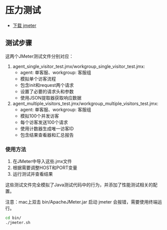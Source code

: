 <!--
 * @Author: jackning 270580156@qq.com
 * @Date: 2024-12-24 14:05:03
 * @LastEditors: jackning 270580156@qq.com
 * @LastEditTime: 2024-12-25 11:16:49
 * @Description: bytedesk.com https://github.com/Bytedesk/bytedesk
 *   Please be aware of the BSL license restrictions before installing Bytedesk IM – 
 *  selling, reselling, or hosting Bytedesk IM as a service is a breach of the terms and automatically terminates your rights under the license.
 *  Business Source License 1.1: https://github.com/Bytedesk/bytedesk/blob/main/LICENSE 
 *  contact: 270580156@qq.com 
 *  联系：270580156@qq.com
 * Copyright (c) 2024 by bytedesk.com, All Rights Reserved. 
-->
# 压力测试

- [下载 jmeter](https://jmeter.apache.org/download_jmeter.cgi)

## 测试步骤

这两个JMeter测试文件分别对应：

1. agent_single_visitor_test.jmx/workgroup_single_visitor_test.jmx:
    - agent: 单客服、workgroup: 客服组
    - 模拟单个访客流程
    - 包含init和request两个请求
    - 设置了必要的请求头和参数
    - 使用JSON提取器获取响应数据
2. agent_multiple_visitors_test.jmx/workgroup_multiple_visitors_test.jmx:
    - agent: 单客服、workgroup: 客服组
    - 模拟100个并发访客
    - 每个访客发送100个请求
    - 使用计数器生成唯一访客ID
    - 包含结果查看器和汇总报告

### 使用方法

1. 在JMeter中导入这些.jmx文件
2. 根据需要调整HOST和PORT变量
3. 运行测试并查看结果

这些测试文件完全模拟了Java测试代码中的行为，并添加了性能测试相关的配置。

注意：mac上双击 bin/ApacheJMeter.jar 启动 jmeter 会报错，需要使用终端运行。

```bash
cd bin/
./jmeter.sh
```
